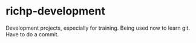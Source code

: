 # richp-development
Development projects, especially for training.
Being used now to learn git.
Have to do a commit.
